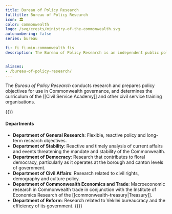 ```yaml
---
title: Bureau of Policy Research
fulltitle: Bureau of Policy Research
icon: 🏛️
color: commonwealth
logo: /svg/crests/ministry-of-the-commonwealth.svg
autonumbering: false
series: bureau

fi: fi fi-min-commonwealth fis
description: The Bureau of Policy Research is an independent public policy organisation for the Ministry of the Commonwealth.


aliases:
- /bureau-of-policy-research/
---
```

The *Bureau of Policy Research* conducts research and prepares policy objectives for use in Commonwealth governance, and determines the curriculum of the [[Civil Service Academy]] and other civil service training organisations.

{{<note>}}
#### Departments

* **Department of General Research**: Flexible, reactive policy and long-term research objectives.
* **Department of Stability**: Reactive and timely analysis of current affairs and events threatening the mandate and stability of the Commonwealth.
* **Department of Democracy**: Research that contributes to floral democracy, particularly as it operates at the borough and canton levels of government.
* **Department of Civil Affairs**: Research related to civil rights, demography and culture policy.
* **Department of Commonwealth Economics and Trade**: Macroeconomic research in Commonwealth trade in conjunction with the Institute of Economics Research of the [[commonwealth-treasury|Treasury]].
* **Department of Reform**: Research related to Vekllei bureaucracy and the efficiency of its government.
{{</note>}}